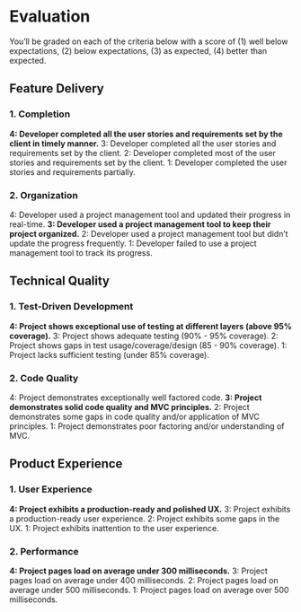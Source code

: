 # Evaluation

You’ll be graded on each of the criteria below with a score of (1) well below expectations, (2) below expectations, (3) as expected, (4) better than expected.

## Feature Delivery

### 1. Completion

**4: Developer completed all the user stories and requirements set by the client in timely manner.**
3: Developer completed all the user stories and requirements set by the client.
2: Developer completed most of the user stories and requirements set by the client.
1: Developer completed the user stories and requirements partially.

### 2. Organization

4: Developer used a project management tool and updated their progress in real-time.
**3: Developer used a project management tool to keep their project organized.**
2: Developer used a project management tool but didn’t update the progress frequently.
1: Developer failed to use a project management tool to track its progress.

## Technical Quality

### 1. Test-Driven Development

**4: Project shows exceptional use of testing at different layers (above 95% coverage).**
3: Project shows adequate testing (90% - 95% coverage).
2: Project shows gaps in test usage/coverage/design (85 - 90% coverage).
1: Project lacks sufficient testing (under 85% coverage).

### 2. Code Quality

4: Project demonstrates exceptionally well factored code.
**3: Project demonstrates solid code quality and MVC principles.**
2: Project demonstrates some gaps in code quality and/or application of MVC principles.
1: Project demonstrates poor factoring and/or understanding of MVC.

## Product Experience

### 1. User Experience

**4: Project exhibits a production-ready and polished UX.**
3: Project exhibits a production-ready user experience.
2: Project exhibits some gaps in the UX.
1: Project exhibits inattention to the user experience.

### 2. Performance

**4: Project pages load on average under 300 milliseconds.**
3: Project pages load on average under 400 milliseconds.
2: Project pages load on average under 500 milliseconds.
1: Project pages load on average over 500 milliseconds.
